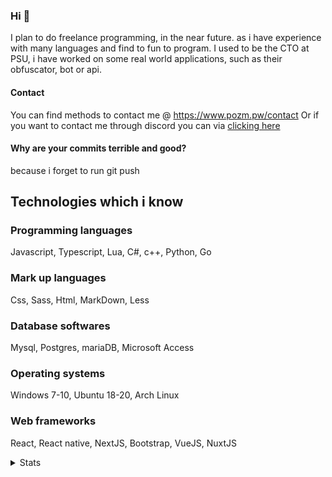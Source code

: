 ### Hi 👋

I plan to do freelance programming, in the near future. as i have experience with many languages and find to fun to program.
I used to be the CTO at PSU, i have worked on some real world applications, such as their obfuscator, bot or api. 

#### Contact
You can find methods to contact me @ https://www.pozm.pw/contact
Or if you want to contact me through discord you can via [clicking here](https://discordapp.com/users/288062966803333120/)

#### Why are your commits terrible and good?
because i forget to run git push

## Technologies which i know
### Programming languages
Javascript, Typescript, Lua, C#, c++, Python, Go
### Mark up languages 
Css, Sass, Html, MarkDown, Less
### Database softwares
Mysql, Postgres, mariaDB, Microsoft Access
### Operating systems
Windows 7-10, Ubuntu 18-20, Arch Linux
### Web frameworks
React, React native, NextJS, Bootstrap, VueJS, NuxtJS


<details>
   <summary>Stats</summary>

  [![Stats](https://github-readme-stats.vercel.app/api?username=pozm&show_icons=true&count_private=true&theme=radical)]()
  
  [![Top Langs](https://github-readme-stats.vercel.app/api/top-langs/?username=pozm&hide=css&layout=compact&theme=radical)]()
  <sup><sub>i think i accidentally uploaded node modules...</sub></sup>
</details>
